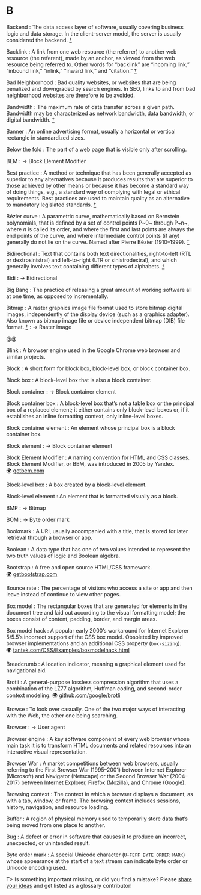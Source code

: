 # B

Backend
: The data access layer of software, usually covering business logic and data storage. In the client–server model, the server is usually considered the backend.&nbsp;[†](#w-backend)

Backlink
: A link from one web resource (the referrer) to another web resource (the referent), made by an anchor, as viewed from the web resource being referred to. Other words for “backlink” are “incoming link,” “inbound link,” “inlink,” “inward link,” and “citation.”&nbsp;[†](#w-backlink)

Bad Neighborhood
: Bad quality websites, or websites that are being penalized and downgraded by search engines. In SEO, links to and from bad neighborhood websites are therefore to be avoided.

Bandwidth
: The maximum rate of data transfer across a given path. Bandwidth may be characterized as network bandwidth, data bandwidth, or digital bandwidth.&nbsp;[†](#w-bandwidth)

Banner
: An online advertising format, usually a horizontal or vertical rectangle in standardized sizes.

Below the fold
: The part of a web page that is visible only after scrolling.

BEM
: → Block Element Modifier

Best practice
: A method or technique that has been generally accepted as superior to any alternatives because it produces results that are superior to those achieved by other means or because it has become a standard way of doing things, e.g., a standard way of complying with legal or ethical requirements. Best practices are used to maintain quality as an alternative to mandatory legislated standards.&nbsp;[†](#w-best-practice)

Bézier curve
: A parametric curve, mathematically based on Bernstein polynomials, that is defined by a set of control points P~0~ through P~n~, where _n_ is called its order, and where the first and last points are always the end points of the curve, and where intermediate control points (if any) generally do not lie on the curve. Named after Pierre Bézier (1910–1999).&nbsp;[†](#w-bezier-curve)

Bidirectional
: Text that contains both text directionalities, right-to-left (RTL or dextrosinistral) and left-to-right (LTR or sinistrodextral), and which generally involves text containing different types of alphabets.&nbsp;[†](#w-bidirectional)

Bidi
: → Bidirectional

Big Bang
: The practice of releasing a great amount of working software all at one time, as opposed to incrementally.

Bitmap
: A raster graphics image file format used to store bitmap digital images, independently of the display device (such as a graphics adapter). Also known as bitmap image file or device independent bitmap (DIB) file format.&nbsp;[†](#w-bitmap)
: → Raster image

@@

Blink
: A browser engine used in the Google Chrome web browser and similar projects.

Block
: A short form for block box, block-level box, or block container box.

Block box
: A block-level box that is also a block container.

Block container
: → Block container element

Block container box
: A block-level box that’s not a table box or the principal box of a replaced element; it either contains only block-level boxes or, if it establishes an inline formatting context, only inline-level boxes.

Block container element
: An element whose principal box is a block container box.

Block element
: → Block container element

Block Element Modifier
: A naming convention for HTML and CSS classes. Block Element Modifier, or BEM, was introduced in 2005 by Yandex. 🌍&nbsp;[getbem.com](http://getbem.com/)

Block-level box
: A box created by a block-level element.

Block-level element
: An element that is formatted visually as a block.

BMP
: → Bitmap

BOM
: → Byte order mark

Bookmark
: A URI, usually accompanied with a title, that is stored for later retrieval through a browser or app.

Boolean
: A data type that has one of two values intended to represent the two truth values of logic and Boolean algebra.

Bootstrap
: A free and open source HTML/CSS framework. 🌍&nbsp;[getbootstrap.com](https://getbootstrap.com/)

Bounce rate
: The percentage of visitors who access a site or app and then leave instead of continue to view other pages.

Box model
: The rectangular boxes that are generated for elements in the document tree and laid out according to the visual formatting model; the boxes consist of content, padding, border, and margin areas.

Box model hack
: A popular early 2000’s workaround for Internet Explorer 5/5.5’s incorrect support of the CSS box model. Obsoleted by improved browser implementations and an additional CSS property (`box-sizing`). 🌍&nbsp;[tantek.com/CSS/Examples/boxmodelhack.html](https://tantek.com/CSS/Examples/boxmodelhack.html)

Breadcrumb
: A location indicator, meaning a graphical element used for navigational aid.

Brotli
: A general-purpose lossless compression algorithm that uses a combination of the LZ77 algorithm, Huffman coding, and second-order context modeling. 🌍&nbsp;[github.com/google/brotli](https://github.com/google/brotli)

Browse
: To look over casually. One of the two major ways of interacting with the Web, the other one being searching.

Browser
: → User agent

Browser engine
: A key software component of every web browser whose main task it is to transform HTML documents and related resources into an interactive visual representation.

Browser War
: A market competitions between web browsers, usually referring to the First Browser War (1995–2001) between Internet Explorer (Microsoft) and Navigator (Netscape) or the Second Browser War (2004–2017) between Internet Explorer, Firefox (Mozilla), and Chrome (Google).

Browsing context
: The context in which a browser displays a document, as with a tab, window, or frame. The browsing context includes sessions, history, navigation, and resource loading.

Buffer
: A region of physical memory used to temporarily store data that’s being moved from one place to another.

Bug
: A defect or error in software that causes it to produce an incorrect, unexpected, or unintended result.

Byte order mark
: A special Unicode character (`U+FEFF BYTE ORDER MARK`) whose appearance at the start of a text stream can indicate byte order or Unicode encoding used.

T> Is something important missing, or did you find a mistake? Please [share your ideas](https://github.com/j9t/web-development-glossary/blob/master/manuscript/b.md) and get listed as a glossary contributor!